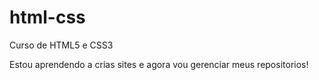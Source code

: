 # html-css
 Curso de HTML5 e CSS3

 Estou aprendendo a crias sites e agora vou gerenciar meus repositorios!
